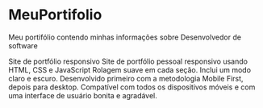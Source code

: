 # MeuPortifolio
Meu portifólio contendo minhas informações sobre Desenvolvedor de software

Site de portfólio responsivo
    Site de portfólio pessoal responsivo usando HTML, CSS e JavaScript
    Rolagem suave em cada seção.
    Inclui um modo claro e escuro.
    Desenvolvido primeiro com a metodologia Mobile First, depois para desktop.
    Compatível com todos os dispositivos móveis e com uma interface de usuário bonita e agradável.
